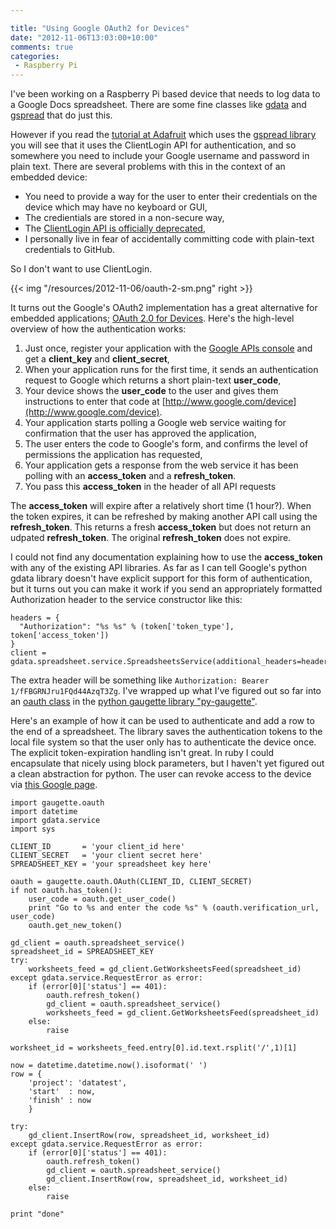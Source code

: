 ```yaml
---

title: "Using Google OAuth2 for Devices"
date: "2012-11-06T13:03:00+10:00"
comments: true
categories:
 - Raspberry Pi
---
```


I've been working on a Raspberry Pi based device that needs to log data to a Google Docs spreadsheet.
There are some fine classes like [gdata](http://code.google.com/p/gdata-python-client/) and [gspread](https://github.com/burnash/gspread)
that do just this.

However if you read the [tutorial at Adafruit](http://learn.adafruit.com/dht-humidity-sensing-on-raspberry-pi-with-gdocs-logging/connecting-to-google-docs)
which uses the [gspread library](http://pypi.python.org/pypi/gspread/) you will see that
it uses the ClientLogin API for authentication, and so somewhere you need to include your Google username and password in plain text.
There are several problems with this in the context of an embedded device:

 * You need to provide a way for the user to enter their credentials on the device which may have no keyboard or GUI,
 * The credientials are stored in a non-secure way,
 * The [ClientLogin API is officially deprecated](https://developers.google.com/accounts/docs/AuthForInstalledApps),
 * I personally live in fear of accidentally committing code with plain-text credentials to GitHub.

So I don't want to use ClientLogin.

{{< img "/resources/2012-11-06/oauth-2-sm.png" right >}}

It turns out the Google's OAuth2 implementation has a great alternative for embedded applications; [OAuth 2.0 for Devices](https://developers.google.com/accounts/docs/OAuth2ForDevices).  Here's the high-level overview of how the authentication works:

 1. Just once, register your application with the [Google APIs console](https://code.google.com/apis/console/) and get a __client_key__ and __client_secret__,
 2. When your application runs for the first time, it sends an authentication request to Google which returns a short plain-text __user_code__,
 3. Your device shows the __user_code__ to the user and gives them instructions to enter that code at [http://www.google.com/device](http://www.google.com/device).
 4. Your application starts polling a Google web service waiting for confirmation that the user has approved the application,
 5. The user enters the code to Google's form, and confirms the level of permissions the application has requested,
 6. Your application gets a response from the web service it has been polling with an __access_token__ and a __refresh_token__.
 7. You pass this __access_token__ in the header of all API requests
 
The __access_token__ will expire after a relatively short time (1 hour?).  When the token expires,
it can be refreshed by making another API call using the __refresh_token__.  This returns a fresh __access_token__
but does not return an udpated __refresh_token__.  The original __refresh_token__ does not expire.

I could not find any documentation explaining how to
use the __access_token__ with any of the existing API libraries.
As far as I can tell Google's python gdata library doesn't have explicit
support for this form of authentication, but it turns out you can make it work
if you send an appropriately formatted Authorization header to the
service constructor like this:

```
headers = {
  "Authorization": "%s %s" % (token['token_type'], token['access_token'])  
}
client = gdata.spreadsheet.service.SpreadsheetsService(additional_headers=headers)
```
The extra header will be something like ```Authorization: Bearer 1/fFBGRNJru1FQd44AzqT3Zg```.
I've wrapped up what I've figured out so far into an 
[oauth class](https://github.com/guyc/py-gaugette/blob/master/src/gaugette/oauth.py)
in the [python gaugette library "py-gaugette"](https://github.com/guyc/py-gaugette).

Here's an example of how it can be used to authenticate and add a row to the end of a spreadsheet.  The library saves
the authentication tokens to the local file system so that the user only has to authenticate the device once.
The explicit token-expiration handling isn't great.  In ruby I could encapsulate that nicely using block parameters,
but I haven't yet figured out a clean abstraction for python.
The user can revoke access to the device via [this Google page](https://accounts.google.com/IssuedAuthSubTokens).

```
import gaugette.oauth
import datetime
import gdata.service
import sys

CLIENT_ID       = 'your client_id here'
CLIENT_SECRET   = 'your client secret here'
SPREADSHEET_KEY = 'your spreadsheet key here'

oauth = gaugette.oauth.OAuth(CLIENT_ID, CLIENT_SECRET)
if not oauth.has_token():
    user_code = oauth.get_user_code()
    print "Go to %s and enter the code %s" % (oauth.verification_url, user_code)
    oauth.get_new_token()

gd_client = oauth.spreadsheet_service()
spreadsheet_id = SPREADSHEET_KEY
try:
    worksheets_feed = gd_client.GetWorksheetsFeed(spreadsheet_id)
except gdata.service.RequestError as error:
    if (error[0]['status'] == 401):
        oauth.refresh_token()
        gd_client = oauth.spreadsheet_service()
        worksheets_feed = gd_client.GetWorksheetsFeed(spreadsheet_id)
    else:
        raise
    
worksheet_id = worksheets_feed.entry[0].id.text.rsplit('/',1)[1]

now = datetime.datetime.now().isoformat(' ')
row = {
    'project': 'datatest',
    'start'  : now,
    'finish' : now
    }

try:
    gd_client.InsertRow(row, spreadsheet_id, worksheet_id)
except gdata.service.RequestError as error:
    if (error[0]['status'] == 401):
        oauth.refresh_token()
        gd_client = oauth.spreadsheet_service()
        gd_client.InsertRow(row, spreadsheet_id, worksheet_id)
    else:
        raise

print "done"    
```

